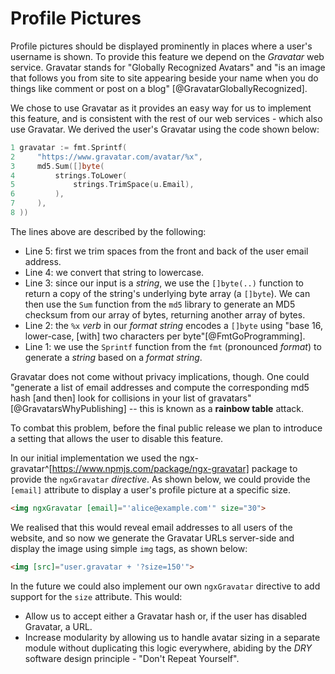 # Profile Pictures

Profile pictures should be displayed prominently in places where a user's username is shown. To provide this feature we depend on the _Gravatar_ web service. Gravatar stands for "Globally Recognized Avatars" and "is an image that follows you from site to site appearing beside your name when you do things like comment or post on a blog" [@GravatarGloballyRecognized].

We chose to use Gravatar as it provides an easy way for us to implement this feature, and is consistent with the rest of our web services - which also use Gravatar. We derived the user's Gravatar using the code shown below:

```go
1 gravatar := fmt.Sprintf(
2     "https://www.gravatar.com/avatar/%x",
3     md5.Sum([]byte(
4         strings.ToLower(
5             strings.TrimSpace(u.Email),
6         ),
7     ),
8 ))
```

The lines above are described by the following:

- Line 5: first we trim spaces from the front and back of the user email address.
- Line 4: we convert that string to lowercase.
- Line 3: since our input is a _string_, we use the `[]byte(..)` function to return a copy of the string's underlying byte array (a `[]byte`). We can then use the `Sum` function from the `md5` library to generate an MD5 checksum from our array of bytes, returning another array of bytes.
- Line 2: the `%x` _verb_ in our _format string_ encodes a `[]byte` using "base 16, lower-case, [with] two characters per byte"[@FmtGoProgramming].
- Line 1: we use the `Sprintf` function from the `fmt` (pronounced _format_) to generate a _string_ based on a _format string_.

Gravatar does not come without privacy implications, though. One could "generate a list of email addresses and compute the corresponding md5 hash [and then] look for collisions in your list of gravatars"[@GravatarsWhyPublishing] -- this is known as a **rainbow table** attack.

To combat this problem, before the final public release we plan to introduce a setting that allows the user to disable this feature.

In our initial implementation we used the ngx-gravatar^[https://www.npmjs.com/package/ngx-gravatar] package to provide the `ngxGravatar` _directive_. As shown below, we could provide the `[email]` attribute to display a user's profile picture at a specific size.

```html
<img ngxGravatar [email]="'alice@example.com'" size="30">
```

We realised that this would reveal email addresses to all users of the website, and so now we generate the Gravatar URLs server-side and display the image using simple `img` tags, as shown below:

```html
<img [src]="user.gravatar + '?size=150'">
```

In the future we could also implement our own `ngxGravatar` directive to add support for the `size` attribute. This would:

- Allow us to accept either a Gravatar hash or, if the user has disabled Gravatar, a URL.
- Increase modularity by allowing us to handle avatar sizing in a separate module without duplicating this logic everywhere, abiding by the _DRY_ software design principle - "Don't Repeat Yourself".
